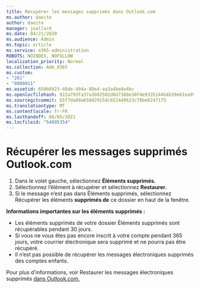 ```yaml
---
title: Récupérer les messages supprimés dans Outlook.com
ms.author: daeite
author: daeite
manager: joallard
ms.date: 04/21/2020
ms.audience: Admin
ms.topic: article
ms.service: o365-administration
ROBOTS: NOINDEX, NOFOLLOW
localization_priority: Normal
ms.collection: Adm_O365
ms.custom:
- "261"
- "8000011"
ms.assetid: 650b8923-48de-494a-88e4-aa3a4be8e4bc
ms.openlocfilehash: 922a793fa37a3b02502d8d7368e30f4e9335144b4b39e61ea956ea708cebf07f
ms.sourcegitcommit: b5f7da89a650d2915dc652449623c78be6247175
ms.translationtype: MT
ms.contentlocale: fr-FR
ms.lasthandoff: 08/05/2021
ms.locfileid: "54095354"
---
```

# <a name="recover-deleted-email-outlookcom"></a>Récupérer les messages supprimés Outlook.com

1. Dans le volet gauche, sélectionnez **Éléments supprimés.**
2. Sélectionnez l’élément à récupérer et sélectionnez **Restaurer.**
3. Si le message n’est pas dans Éléments supprimés, sélectionnez Récupérer les éléments **supprimés de** ce dossier en haut de la fenêtre.

 **Informations importantes sur les éléments supprimés :**
  
- Les éléments supprimés de votre dossier Éléments supprimés sont récupérables pendant 30 jours.
- Si vous ne vous êtes pas encore inscrit à votre compte pendant 365 jours, votre courrier électronique sera supprimé et ne pourra pas être récupéré.
- Il n’est pas possible de récupérer les messages électroniques supprimés des comptes enfants.

Pour plus d’informations, voir Restaurer les messages électroniques supprimés [dans Outlook.com.](https://support.office.com/article/cf06ab1b-ae0b-418c-a4d9-4e895f83ed50?wt.mc_id=Office_Outlook_com_Alchemy)
